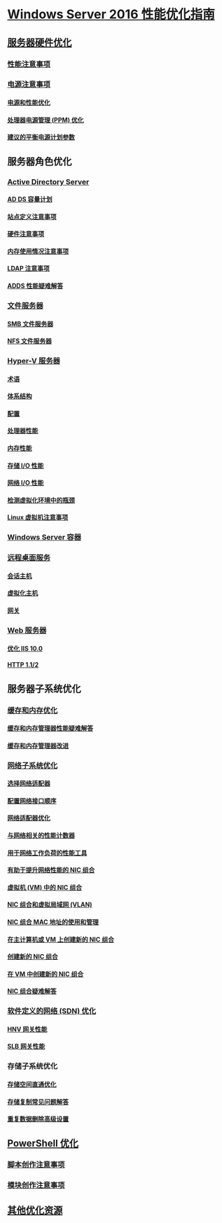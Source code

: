 # [Windows Server 2016 性能优化指南](index.md)
## [服务器硬件优化](hardware/index.md)
### [性能注意事项](hardware/index.md)
### [电源注意事项](hardware/power.md)
#### [电源和性能优化](hardware/power/power-performance-tuning.md)
#### [处理器电源管理 (PPM) 优化](hardware/power/processor-power-management-tuning.md)
#### [建议的平衡电源计划参数](hardware/power/recommended-balanced-plan-parameters.md)
## 服务器角色优化
### [Active Directory Server](role/active-directory-server/index.md)
#### [AD DS 容量计划](role/active-directory-server/capacity-planning-for-active-directory-domain-services.md)
#### [站点定义注意事项](role/active-directory-server/site-definition-considerations.md)
#### [硬件注意事项](role/active-directory-server/hardware-considerations.md)
#### [内存使用情况注意事项](role/active-directory-server/memory-usage-considerations.md)
#### [LDAP 注意事项](role/active-directory-server/ldap-considerations.md)
#### [ADDS 性能疑难解答](role/active-directory-server/troubleshoot.md)
### [文件服务器](role/file-server/index.md)
#### [SMB 文件服务器](role/file-server/smb-file-server.md)
#### [NFS 文件服务器](role/file-server/nfs-file-server.md)
### [Hyper-V 服务器](role/hyper-v-server/index.md)
#### [术语](role/hyper-v-server/terminology.md)
#### [体系结构](role/hyper-v-server/architecture.md)
#### [配置](role/hyper-v-server/configuration.md)
#### [处理器性能](role/hyper-v-server/processor-performance.md)
#### [内存性能](role/hyper-v-server/memory-performance.md)
#### [存储 I/O 性能](role/hyper-v-server/storage-io-performance.md)
#### [网络 I/O 性能](role/hyper-v-server/network-io-performance.md)
#### [检测虚拟化环境中的瓶颈](role/hyper-v-server/detecting-virtualized-environment-bottlenecks.md)
#### [Linux 虚拟机注意事项](role/hyper-v-server/linux-virtual-machine-considerations.md)
### [Windows Server 容器](role/windows-server-container/index.md)
### [远程桌面服务](role/remote-desktop/session-hosts.md)
#### [会话主机](role/remote-desktop/session-hosts.md)
#### [虚拟化主机](role/remote-desktop/virtualization-hosts.md)
#### [网关](role/remote-desktop/gateways.md)
### [Web 服务器](role/web-server/index.md)
#### [优化 IIS 10.0](role/web-server/tuning-iis-10.md)
#### [HTTP 1.1/2](role/web-server/http-performance.md)
## 服务器子系统优化
### [缓存和内存优化](subsystem/cache-memory-management/index.md)
#### [缓存和内存管理器性能疑难解答](subsystem/cache-memory-management/troubleshoot.md)
#### [缓存和内存管理器改进](subsystem/cache-memory-management/improvements-in-windows-server.md)
### [网络子系统优化](../../networking/technologies/network-subsystem/net-sub-performance-top.md)
#### [选择网络适配器](../../networking/technologies/network-subsystem/net-sub-choose-nic.md)
#### [配置网络接口顺序](../../networking/technologies/network-subsystem/net-sub-interface-metric.md)
#### [网络适配器优化](../../networking/technologies/network-subsystem/net-sub-performance-tuning-nics.md)
#### [与网络相关的性能计数器](../../networking/technologies/network-subsystem/net-sub-performance-counters.md)
#### [用于网络工作负荷的性能工具](../../networking/technologies/network-subsystem/net-sub-performance-tools.md)
#### [有助于提升网络性能的 NIC 组合](../../networking/technologies/nic-teaming/NIC-Teaming.md)
#### [虚拟机 (VM) 中的 NIC 组合](../../networking/technologies/nic-teaming/nict-vms.md)
#### [NIC 组合和虚拟局域网 (VLAN)](../../networking/technologies/nic-teaming/nict-and-vlans.md)
#### [NIC 组合 MAC 地址的使用和管理](../../networking/technologies/nic-teaming/NIC-Teaming-MAC-address-Use-and-Management.md)
#### [在主计算机或 VM 上创建新的 NIC 组合](../../networking/technologies/nic-teaming/create-a-New-NIC-Team-on-a-Host-computer-or-VM.md)
#### [创建新的 NIC 组合](../../networking/technologies/nic-teaming/create-a-New-NIC-Team.md)
#### [在 VM 中创建新的 NIC 组合](../../networking/technologies/nic-teaming/create-a-New-NIC-Team-in-a-VM.md)
#### [NIC 组合疑难解答](../../networking/technologies/nic-teaming/Troubleshooting-NIC-Teaming.md)
### [软件定义的网络 (SDN) 优化](subsystem/software-defined-networking/index.md)
#### [HNV 网关性能](subsystem/software-defined-networking/hnv-gateway-performance.md)
#### [SLB 网关性能](subsystem/software-defined-networking/slb-gateway-performance.md)
### 存储子系统优化
#### [存储空间直通优化](subsystem/storage-spaces-direct/index.md)
#### [存储复制常见问题解答](../../storage/storage-replica/storage-replica-frequently-asked-questions.md)
#### [重复数据删除高级设置](../../storage/data-deduplication/advanced-settings.md)
## [PowerShell 优化](powershell/index.md)
### [脚本创作注意事项](powershell/script-authoring-considerations.md)
### [模块创作注意事项](powershell/module-authoring-considerations.md)
## [其他优化资源](additional-resources.md)
